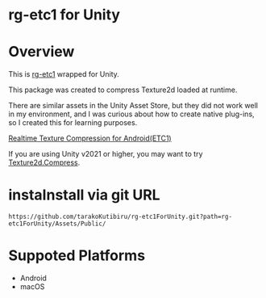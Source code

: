# rg-etc1 for Unity

# Overview

This is [rg-etc1](https://code.google.com/archive/p/rg-etc1/) wrapped for Unity.

This package was created to compress Texture2d loaded at runtime.

There are similar assets in the Unity Asset Store, but they did not work well in my environment, and I was curious about how to create native plug-ins, so I created this for learning purposes.

[Realtime Texture Compression for Android(ETC1)](https://assetstore.unity.com/packages/tools/realtime-texture-compression-for-android-etc1-7724?locale=ja-JP)

If you are using Unity v2021 or higher, you may want to try [Texture2d.Compress](https://docs.unity3d.com/2021.1/Documentation/ScriptReference/Texture2D.Compress.html).

# instaInstall via git URL

```
https://github.com/tarakoKutibiru/rg-etc1ForUnity.git?path=rg-etc1ForUnity/Assets/Public/
```

# Suppoted Platforms

- Android
- macOS